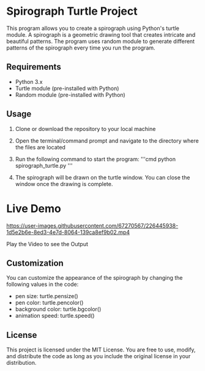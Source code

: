 # Spirograph Turtle Project
This program allows you to create a spirograph using Python's turtle module. A spirograph is a geometric drawing tool that creates intricate and beautiful patterns. The program uses random module to generate different patterns of the spirograph every time you run the program.

##  Requirements
- Python 3.x
- Turtle module (pre-installed with Python)
- Random module (pre-installed with Python)

##  Usage
1. Clone or download the repository to your local machine

2. Open the terminal/command prompt and navigate to the directory where the files are located

3. Run the following command to start the program:
'''cmd
  python spirograph_turtle.py
'''
4. The spirograph will be drawn on the turtle window. You can close the window once the drawing is complete.

# Live Demo
https://user-images.githubusercontent.com/67270567/226445938-1d5e2b6e-8ed3-4e7d-8064-139ca8ef9b02.mp4

Play the Video to see the Output

## Customization
You can customize the appearance of the spirograph by changing the following values in the code:

- pen size: turtle.pensize()
- pen color: turtle.pencolor()
- background color: turtle.bgcolor()
- animation speed: turtle.speed()

## License
This project is licensed under the MIT License. You are free to use, modify, and distribute the code as long as you include the original license in your distribution.
